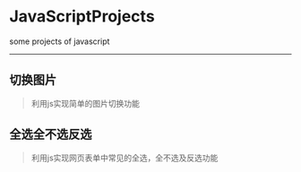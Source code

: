 # JavaScriptProjects
some projects of  javascript
***
## 切换图片
> 利用js实现简单的图片切换功能
## 全选全不选反选
> 利用js实现网页表单中常见的全选，全不选及反选功能